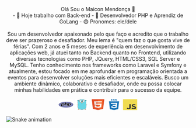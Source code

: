<div align="center">
Olá Sou o Maicon Mendonça 👋
</div>

<div align="center">
- 🔭 Hoje trabalho com Back-end - 🌱 Desenvolvedor PHP e  Aprendiz de GoLang - 😄 Pronomes: ele/dele
</div>

<div align="center" style="display: inline_block"><br>
  Sou um desenvolvedor apaixonado pelo que faço e acredito que o trabalho deve ser prazeroso e desafiador. Meu lema é "quem faz o que gosta vive de férias". Com 2 anos e 5 meses de experiência em desenvolvimento de aplicações web, já atuei tanto no Backend quanto no Frontend, utilizando diversas tecnologias como PHP, JQuery, HTML/CSS3, SQL Server e MySQL. Tenho conhecimento nos frameworks como Laravel e Symfony e atualmente, estou focado em me aprofundar em programação orientada a eventos para desenvolver soluções mais eficientes e escaláveis. Busco um ambiente dinâmico, colaborativo e desafiador, onde eu possa colocar minhas habilidades em prática e contribuir para o sucesso da equipe.
</div>

<div align="center" style="display: inline_block"><br>
    <img align"center" height="30" width="40" src="https://github.com/devicons/devicon/blob/master/icons/php/php-original.svg"/>
    <img align"center" height="30" width="40" src="https://github.com/devicons/devicon/blob/master/icons/go/go-original.svg"/>
    <img align"center" height="30" width="40" src="https://github.com/devicons/devicon/blob/master/icons/html5/html5-original.svg"/>
    <img align"center" height="30" width="40" src="https://github.com/devicons/devicon/blob/master/icons/css3/css3-plain-wordmark.svg"/>
    <img align"center" height="30" width="40" src="https://github.com/devicons/devicon/blob/master/icons/javascript/javascript-original.svg"/>
</div>
  

![Snake animation](https://github.com/Maiconsmendonca/Maiconsmendonca/blob/output/github-contribution-grid-snake.svg)  
